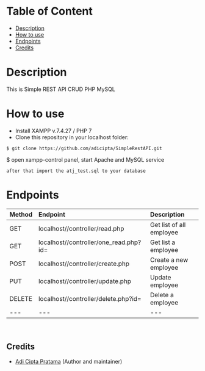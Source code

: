 # Table of Content
- [Description](#description)
- [How to use](#how-to-use)
- [Endpoints](#endpoints)
- [Credits](#credits)

# Description
This is Simple REST API CRUD PHP MySQL

# How to use
- Install XAMPP v.7.4.27 / PHP 7
- Clone this repository in your localhost folder:
```
$ git clone https://github.com/adicipta/SimpleRestAPI.git
```
$ open xampp-control panel, start Apache and MySQL service

```
after that import the atj_test.sql to your database

```

# Endpoints

| Method | Endpoint | Description
|:-----|:--------|:----------| 
| GET  | localhost/<yourfolder>/controller/read.php | Get list of all employee
| GET  | localhost/<yourfolder>/controller/one_read.php?id= | Get list a employee
| POST  | localhost/<yourfolder>/controller/create.php | Create a new employee
| PUT  | localhost/<yourfolder>/controller/update.php | Update employee
| DELETE  | localhost/<yourfolder>/controller/delete.php?id= | Delete a employee
|---|---|---|

<br>

## Credits

- [Adi Cipta Pratama](https://github.com/adicipta) (Author and maintainer)